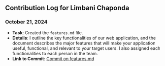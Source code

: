 ## Contribution Log for Limbani Chaponda   

### October 21, 2024
- **Task**: Created the `features.md` file.
- **Details**: I outline the key functionalities of our web application, and the document describes the major features that will make your application useful, functional, and relevant to your target users. I also assigned each functionalities to each person in the team.
- **Link to Commit**: [Commit on features.md](team/markdowns/features.md)
